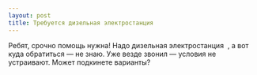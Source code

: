 ```yaml
---
layout: post 
title: Требуется дизельная электростанция ‌ ‌ 
--- 
```

Ребят, срочно помощь нужна! Надо дизельная электростанция ‌ ‌, а вот куда обратиться — не знаю. Уже везде звонил — условия не устраивают. Может подкинете варианты?